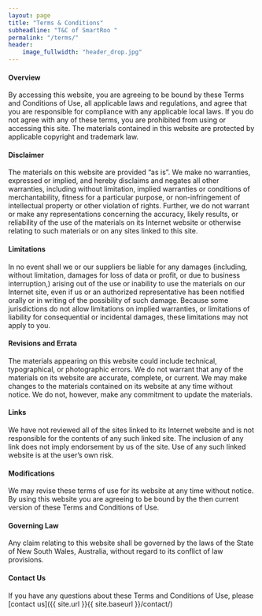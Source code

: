 ```yaml
---
layout: page
title: "Terms & Conditions"
subheadline: "T&C of SmartRoo "
permalink: "/terms/"
header:
    image_fullwidth: "header_drop.jpg"
---
```


#### Overview

By accessing this website, you are agreeing to be bound by these Terms and Conditions of Use, all applicable laws and regulations, and agree that you are responsible for compliance with any applicable local laws. If you do not agree with any of these terms, you are prohibited from using or accessing this site. The materials contained in this website are protected by applicable copyright and trademark law.


#### Disclaimer

The materials on this website are provided “as is”. We make no warranties, expressed or implied, and hereby disclaims and negates all other warranties, including without limitation, implied warranties or conditions of merchantability, fitness for a particular purpose, or non-infringement of intellectual property or other violation of rights. Further, we do not warrant or make any representations concerning the accuracy, likely results, or reliability of the use of the materials on its Internet website or otherwise relating to such materials or on any sites linked to this site.


#### Limitations

In no event shall we or our suppliers be liable for any damages (including, without limitation, damages for loss of data or profit, or due to business interruption,) arising out of the use or inability to use the materials on our Internet site, even if us or an authorized representative has been notified orally or in writing of the possibility of such damage. Because some jurisdictions do not allow limitations on implied warranties, or limitations of liability for consequential or incidental damages, these limitations may not apply to you.


#### Revisions and Errata

The materials appearing on this website could include technical, typographical, or photographic errors. We do not warrant that any of the materials on its website are accurate, complete, or current. We may make changes to the materials contained on its website at any time without notice. We do not, however, make any commitment to update the materials.


#### Links

We have not reviewed all of the sites linked to its Internet website and is not responsible for the contents of any such linked site. The inclusion of any link does not imply endorsement by us of the site. Use of any such linked website is at the user’s own risk.


#### Modifications

We may revise these terms of use for its website at any time without notice. By using this website you are agreeing to be bound by the then current version of these Terms and Conditions of Use.

#### Governing Law
Any claim relating to this website shall be governed by the laws of the State of New South Wales, Australia, without regard to its conflict of law provisions.

#### Contact Us
If you have any questions about these Terms and Conditions of Use, please [contact us]({{ site.url }}{{ site.baseurl }}/contact/) 

